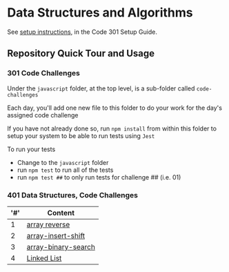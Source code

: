# Data Structures and Algorithms

See [setup instructions](https://codefellows.github.io/setup-guide/code-301/3-code-challenges), in the Code 301 Setup Guide.

## Repository Quick Tour and Usage

### 301 Code Challenges

Under the `javascript` folder, at the top level, is a sub-folder called `code-challenges`

Each day, you'll add one new file to this folder to do your work for the day's assigned code challenge

If you have not already done so, run `npm install` from within this folder to setup your system to be able to run tests using `Jest`

To run your tests

- Change to the `javascript` folder
- run `npm test` to run all of the tests
- run `npm test ##` to only run tests for challenge ## (i.e. 01)

### 401 Data Structures, Code Challenges

|'#' |  Content |
| ------------ | -------------|
| 1  | [array reverse](./python/code_challenges/array-reverse/README.md)|
| 2  | [array-insert-shift](./python/code_challenges/array-insert-shift/README.md)|
| 3  | [array-binary-search](./python/code_challenges/array-binary-search/README.md)|
| 4  | [Linked List ](./python/linked_list/README.md)|

